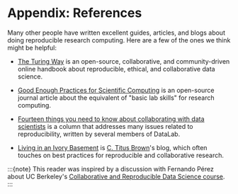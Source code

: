 # Appendix: References

Many other people have written excellent guides, articles, and blogs about
doing reproducible research computing. Here are a few of the ones we think
might be helpful:

* [The Turing Way][turing] is an open-source, collaborative, and
  community-driven online handbook about reproducible, ethical, and
  collaborative data science.

* [Good Enough Practices for Scientific Computing][good-enuff] is an
  open-source journal article about the equivalent of "basic lab skills" for
  research computing.

* [Fourteen things you need to know about collaborating with data
  scientists][fourteen] is a column that addresses many issues related to
  reproducibility, written by several members of DataLab.

* [Living in an Ivory Basement][idyll] is [C. Titus Brown][titus]'s blog, which often
  touches on best practices for reproducible and collaborative research.

:::{note}
This reader was inspired by a discussion with Fernando Pérez about UC
Berkeley's [Collaborative and Reproducible Data Science course][stat-159].
:::

[fourteen]: https://www.nature.com/articles/d41586-023-02291-4
[turing]: https://the-turing-way.netlify.app/
[good-enuff]: https://swcarpentry.github.io/good-enough-practices-in-scientific-computing/
[idyll]: http://ivory.idyll.org/blog/
[titus]: https://www.vetmed.ucdavis.edu/faculty/c-titus-brown
[stat-159]: https://ucb-stat-159-s22.github.io/site/
